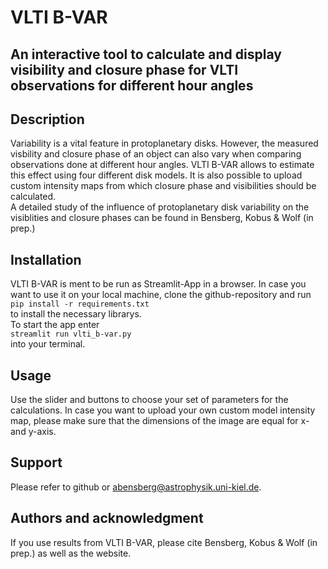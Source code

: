 # VLTI B-VAR
## An interactive tool to calculate and display visibility and closure phase for VLTI observations for different hour angles

## Description
Variability is a vital feature in protoplanetary disks. However, the measured visbility and closure phase of an object can also vary when comparing observations done at different hour angles. VLTI B-VAR allows to estimate this effect using four different disk models. It is also possible to upload custom intensity maps from which closure phase and visibilities should be calculated. <br>
A detailed study of the influence of protoplanetary disk variability on the visiblities and closure phases can be found in Bensberg, Kobus & Wolf (in prep.)

## Installation
VLTI B-VAR is ment to be run as Streamlit-App in a browser. In case you want to use it on your local machine, clone the github-repository and run <br>
`pip install -r requirements.txt` <br>
to install the necessary librarys. <br>
To start the app enter <br>
`streamlit run vlti_b-var.py` <br>
into your terminal.

## Usage
Use the slider and buttons to choose your set of parameters for the calculations. In case you want to upload your own custom model intensity map, please make sure that the dimensions of the image are equal for x- and y-axis.

## Support
Please refer to github or 
<abensberg@astrophysik.uni-kiel.de>.

## Authors and acknowledgment
If you use results from VLTI B-VAR, please cite Bensberg, Kobus & Wolf (in prep.) as well as the website.
